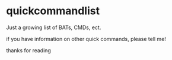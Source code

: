 # quickcommandlist
Just a growing list of BATs, CMDs, ect.

if you have information on other quick commands, please tell me!

thanks for reading
